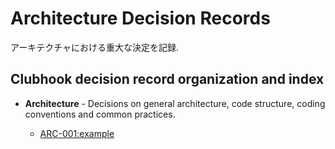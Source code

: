 # Architecture Decision Records

アーキテクチャにおける重大な決定を記録.

## Clubhook decision record organization and index
* **Architecture** - Decisions on general architecture, code structure, coding conventions and common practices.
  
  - [ARC-001:example](./architecture/ARC-001:example.md)
